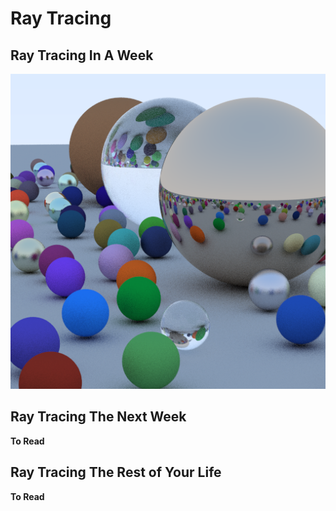 # Ray Tracing

## Ray Tracing In A Week
![In a week](doc/img/in-a-week/in-a-week.png)

## Ray Tracing The Next Week
**To Read**

## Ray Tracing The Rest of Your Life
**To Read**
